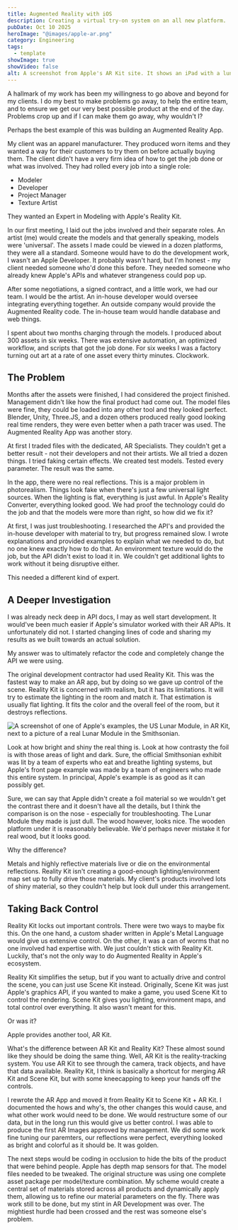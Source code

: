 ```yaml
---
title: Augmented Reality with iOS
description: Creating a virtual try-on system on an all new platform.
pubDate: Oct 10 2025
heroImage: "@images/apple-ar.png"
category: Engineering
tags:
  - template
showImage: true
showVideo: false
alt: A screenshot from Apple's AR Kit site. It shows an iPad with a lunar lander on it and some of apple's text about AR Kit. The original can be seen at - https://developer.apple.com/augmented-reality/arkit/, published before October 10th, 2025, for AR Kit 6.
---
```


A hallmark of my work has been my willingness to go above and beyond for my clients. I do my best to make problems go away, to help the entire team, and to ensure we get our very best possible product at the end of the day. Problems crop up and if I can make them go away, why wouldn't I?

Perhaps the best example of this was building an Augmented Reality App.

My client was an apparel manufacturer. They produced worn items and they wanted a way for their customers to try them on before actually buying them. The client didn't have a very firm idea of how to get the job done or what was involved. They had rolled every job into a single role:

- Modeler
- Developer
- Project Manager
- Texture Artist

They wanted an Expert in Modeling with Apple's Reality Kit.

In our first meeting, I laid out the jobs involved and their separate roles. An artist (me) would create the models and that generally speaking, models were 'universal'. The assets I made could be viewed in a dozen platforms, they were all a standard. Someone would have to do the development work, I wasn't an Apple Developer. It probably wasn't hard, but I'm honest - my client needed someone who'd done this before. They needed someone who already knew Apple's APIs and whatever strangeness could pop up.

After some negotiations, a signed contract, and a little work, we had our team. I would be the artist. An in-house developer would oversee integrating everything together. An outside company would provide the Augmented Reality code. The in-house team would handle database and web things. 

I spent about two months charging through the models. I produced about 300 assets in six weeks. There was extensive automation, an optimized workflow, and scripts that got the job done. For six weeks I was a factory turning out art at a rate of one asset every thirty minutes. Clockwork.

## The Problem

Months after the assets were finished, I had considered the project finished. Management didn't like how the final product had come out. The model files were fine, they could be loaded into any other tool and they looked perfect. Blender, Unity, Three.JS, and a dozen others produced really good looking real time renders, they were even better when a path tracer was used. The Augmented Reality App was another story.

At first I traded files with the dedicated, AR Specialists. They couldn't get a better result - not their developers and not their artists. We all tried a dozen things. I tried faking certain effects. We created test models. Tested every parameter. The result was the same.

In the app, there were no real reflections. This is a major problem in photorealism. Things look fake when there's just a few universal light sources. When the lighting is flat, everything is just awful. In Apple's Reality Converter, everything looked good. We had proof the technology could do the job and that the models were more than right, so how did we fix it?

At first, I was just troubleshooting. I researched the API's and provided the in-house developer with material to try, but progress remained slow. I wrote explanations and provided examples to explain what we needed to do, but no one knew exactly how to do that. An environment texture would do the job, but the API didn't exist to load it in. We couldn't get additional lights to work without it being disruptive either.

This needed a different kind of expert.

## A Deeper Investigation

I was already neck deep in API docs, I may as well start development. It would've been much easier if Apple's simulator worked with their AR APIs. It unfortunately did not. I started changing lines of code and sharing my results as we built towards an actual solution.

My answer was to ultimately refactor the code and completely change the API we were using.

The original development contractor had used Reality Kit. This was the fastest way to make an AR app, but by doing so we gave up control of the scene. Reality Kit is concerned with realism, but it has its limitations. It will try to estimate the lighting in the room and match it. That estimation is usually flat lighting. It fits the color and the overall feel of the room, but it destroys reflections.

![A screenshot of one of Apple's examples, the US Lunar Module, in AR Kit, next to a picture of a real Lunar Module in the Smithsonian.](@images/ar-comparison.png)

Look at how bright and shiny the real thing is. Look at how contrasty the foil is with those areas of light and dark. Sure, the official Smithsonian exhibit was lit by a team of experts who eat and breathe lighting systems, but Apple's front page example was made by a team of engineers who made this entire system. In principal, Apple's example is as good as it can possibly get.

Sure, we can say that Apple didn't create a foil material so we wouldn't get the contrast there and it doesn't have all the details, but I think the comparison is on the nose - especially for troubleshooting. The Lunar Module they made is just dull. The wood however, looks nice. The wooden platform under it is reasonably believable. We'd perhaps never mistake it for real wood, but it looks good.

Why the difference?

Metals and highly reflective materials live or die on the environmental reflections. Reality Kit isn't creating a good-enough lighting/environment map set up to fully drive those materials. My client's products involved lots of shiny material, so they couldn't help but look dull under this arrangement.

## Taking Back Control

Reality Kit locks out important controls. There were two ways to maybe fix this. On the one hand, a custom shader written in Apple's Metal Language would give us extensive control. On the other, it was a can of worms that no one involved had expertise with. We just couldn't stick with Reality Kit. Luckily, that's not the only way to do Augmented Reality in Apple's ecosystem.

Reality Kit simplifies the setup, but if you want to actually drive and control the scene, you can just use Scene Kit instead. Originally, Scene Kit was just Apple's graphics API, if you wanted to make a game, you used Scene Kit to control the rendering. Scene Kit gives you lighting, environment maps, and total control over everything. It also wasn't meant for this.

Or was it?

Apple provides another tool, AR Kit.

What's the difference between AR Kit and Reality Kit? These almost sound like they should be doing the same thing. Well, AR Kit is the reality-tracking system. You use AR Kit to see through the camera, track objects, and have that data available. Reality Kit, I think is basically a shortcut for merging AR Kit and Scene Kit, but with some kneecapping to keep your hands off the controls.

I rewrote the AR App and moved it from Reality Kit to Scene Kit + AR Kit. I documented the hows and why's, the other changes this would cause, and what other work would need to be done. We would restructure some of our data, but in the long run this would give us better control. I was able to produce the first AR Images approved by management. We did some work fine tuning our paremters, our reflections were perfect, everything looked as bright and colorful as it should be. It was golden.

The next steps would be coding in occlusion to hide the bits of the product that were behind people. Apple has depth map sensors for that. The model files needed to be tweaked. The original structure was using one complete asset package per model/texture combination. My scheme would create a central set of materials stored across all products and dynamically apply them, allowing us to refine our material parameters on the fly. There was work still to be done, but my stint in AR Development was over. The mightiest hurdle had been crossed and the rest was someone else's problem.
